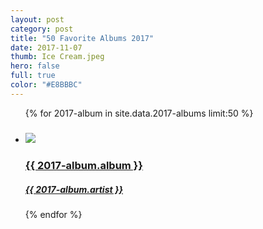 ```yaml
---
layout: post
category: post
title: "50 Favorite Albums 2017"
date: 2017-11-07
thumb: Ice Cream.jpeg
hero: false
full: true
color: "#E8BBBC"
---
```


<ul class="list article-list list-grid list-grid-numbered list-shadow">
  {% for 2017-album in site.data.2017-albums limit:50 %}
  <li class="list-item">
    <a href="{{ 2017-album.link }}">
      <h5 class="list-rank"></h5>
      <img src="/img/albums/{{ 2017-album.album }}.jpeg" class="list-image" loading="lazy">
      <h3 class="list-title">{{ 2017-album.album }}</h3>
      <h5>{{ 2017-album.artist }}</h5>
    </a>
  </li>
  {% endfor %}
</ul>
